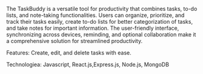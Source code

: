 The TaskBuddy is a versatile tool for productivity that combines tasks, to-do lists, and note-taking functionalities. Users can organize, prioritize, and track their tasks easily, create to-do lists for better categorization of tasks, and take notes for important information. The user-friendly interface, synchronizing across devices, reminding, and optional collaboration make it a comprehensive solution for streamlined productivity.


Features:
Create, edit, and delete tasks with ease.

Technologiea:
Javascript, React.js,Express.js, Node.js, MongoDB
